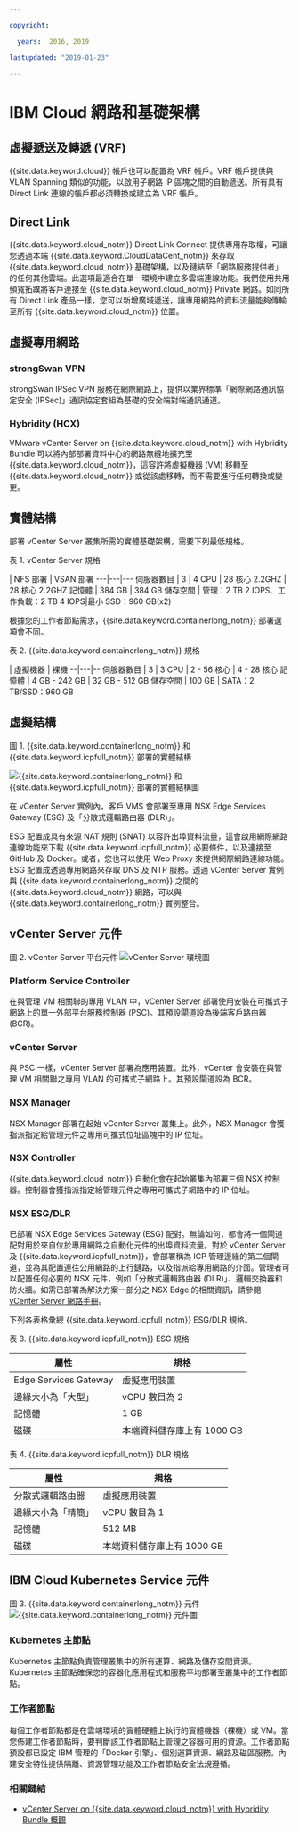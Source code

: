 ```yaml
---

copyright:

  years:  2016, 2019

lastupdated: "2019-01-23"

---
```


# IBM Cloud 網路和基礎架構

## 虛擬遞送及轉遞 (VRF)

{{site.data.keyword.cloud}} 帳戶也可以配置為 VRF 帳戶。VRF 帳戶提供與 VLAN Spanning 類似的功能，以啟用子網路 IP 區塊之間的自動遞送。所有具有 Direct Link 連線的帳戶都必須轉換或建立為 VRF 帳戶。

## Direct Link

{{site.data.keyword.cloud_notm}} Direct Link Connect 提供專用存取權，可讓您透過本端 {{site.data.keyword.CloudDataCent_notm}} 來存取 {{site.data.keyword.cloud_notm}} 基礎架構，以及鏈結至「網路服務提供者」的任何其他雲端。此選項最適合在單一環境中建立多雲端連線功能。我們使用共用頻寬拓蹼將客戶連接至 {{site.data.keyword.cloud_notm}} Private 網路。如同所有 Direct Link 產品一樣，您可以新增廣域遞送，讓專用網路的資料流量能夠傳輸至所有 {{site.data.keyword.cloud_notm}} 位置。

## 虛擬專用網路

### strongSwan VPN

strongSwan IPSec VPN 服務在網際網路上，提供以業界標準「網際網路通訊協定安全 (IPSec)」通訊協定套組為基礎的安全端對端通訊通道。

### Hybridity (HCX)

VMware vCenter Server on {{site.data.keyword.cloud_notm}} with Hybridity Bundle 可以將內部部署資料中心的網路無縫地擴充至 {{site.data.keyword.cloud_notm}}，這容許將虛擬機器 (VM) 移轉至 {{site.data.keyword.cloud_notm}} 或從該處移轉，而不需要進行任何轉換或變更。

## 實體結構

部署 vCenter Server 叢集所需的實體基礎架構，需要下列最低規格。

表 1. vCenter Server 規格

  | NFS 部署 | VSAN 部署
---|---|---
伺服器數目 | 3 | 4
CPU | 28 核心 2.2GHZ | 28 核心 2.2GHZ
記憶體 | 384 GB | 384 GB
儲存空間 | 管理：2 TB 2 IOPS、工作負載：2 TB 4 IOPS|最小 SSD：960 GB(x2)   

根據您的工作者節點需求，{{site.data.keyword.containerlong_notm}} 部署選項會不同。

表 2. {{site.data.keyword.containerlong_notm}} 規格

  | 虛擬機器 | 裸機
--|---|--
伺服器數目 | 3 | 3
CPU | 2 - 56 核心 | 4 - 28 核心
記憶體 | 4 GB - 242 GB | 32 GB - 512 GB
儲存空間 | 100 GB |  SATA：2 TB/SSD：960 GB

## 虛擬結構

圖 1. {{site.data.keyword.containerlong_notm}} 和 {{site.data.keyword.icpfull_notm}} 部署的實體結構

![{{site.data.keyword.containerlong_notm}} 和 {{site.data.keyword.icpfull_notm}} 部署的實體結構圖](vcsiks-phy-ics-iks-deployment.svg)

在 vCenter Server 實例內，客戶 VMS 會部署至專用 NSX Edge Services Gateway (ESG) 及「分散式邏輯路由器 (DLR)」。

ESG 配置成具有來源 NAT 規則 (SNAT) 以容許出埠資料流量，這會啟用網際網路連線功能來下載 {{site.data.keyword.icpfull_notm}} 必要條件，以及連接至 GitHub 及 Docker。或者，您也可以使用 Web Proxy 來提供網際網路連線功能。ESG 配置成透過專用網路來存取 DNS 及 NTP 服務。透過 vCenter Server 實例與 {{site.data.keyword.containerlong_notm}} 之間的 {{site.data.keyword.cloud_notm}} 網路，可以與 {{site.data.keyword.containerlong_notm}} 實例整合。

## vCenter Server 元件

圖 2. vCenter Server 平台元件
![vCenter Server 環境圖](vcsiks-vcs-env.svg)

### Platform Service Controller

在與管理 VM 相關聯的專用 VLAN 中，vCenter Server 部署使用安裝在可攜式子網路上的單一外部平台服務控制器 (PSC)。其預設閘道設為後端客戶路由器 (BCR)。

### vCenter Server 

與 PSC 一樣，vCenter Server 部署為應用裝置。此外，vCenter 會安裝在與管理 VM 相關聯之專用 VLAN 的可攜式子網路上。其預設閘道設為 BCR。

### NSX Manager

NSX Manager 部署在起始 vCenter Server 叢集上。此外，NSX Manager 會獲指派指定給管理元件之專用可攜式位址區塊中的 IP 位址。

### NSX Controller

{{site.data.keyword.cloud_notm}} 自動化會在起始叢集內部署三個 NSX 控制器。控制器會獲指派指定給管理元件之專用可攜式子網路中的 IP 位址。

### NSX ESG/DLR

已部署 NSX Edge Services Gateway (ESG) 配對。無論如何，都會將一個閘道配對用於來自位於專用網路之自動化元件的出埠資料流量。對於 vCenter Server 及 {{site.data.keyword.icpfull_notm}}，會部署稱為 ICP 管理邊緣的第二個閘道，並為其配置連往公用網路的上行鏈路，以及指派給專用網路的介面。管理者可以配置任何必要的 NSX 元件，例如「分散式邏輯路由器 (DLR)」、邏輯交換器和防火牆。如需已部署為解決方案一部分之 NSX Edge 的相關資訊，請參閱 [vCenter Server 網路手冊](/docs/services/vmwaresolutions/archiref/vcsnsxt/vcsnsxt-intro.html)。

下列各表格彙總 {{site.data.keyword.icpfull_notm}} ESG/DLR 規格。

表 3. {{site.data.keyword.icpfull_notm}} ESG 規格

 屬性            | 規格                           
--|--
Edge Services Gateway| 虛擬應用裝置 
邊緣大小為「大型」 |   vCPU 數目為	2
記憶體	| 1 GB 
磁碟 | 本端資料儲存庫上有 1000 GB 

表 4. {{site.data.keyword.icpfull_notm}} DLR 規格

 屬性            | 規格                           
--|--|
分散式邏輯路由器 |	 虛擬應用裝置 
邊緣大小為「精簡」 | vCPU 數目為	1
記憶體	| 512 MB
磁碟 | 本端資料儲存庫上有 1000 GB 

## IBM Cloud Kubernetes Service 元件

圖 3. {{site.data.keyword.containerlong_notm}} 元件
![{{site.data.keyword.containerlong_notm}} 元件圖](vcsiks-iks-components.svg)

### Kubernetes 主節點

Kubernetes 主節點負責管理叢集中的所有運算、網路及儲存空間資源。Kubernetes 主節點確保您的容器化應用程式和服務平均部署至叢集中的工作者節點。

###	工作者節點

每個工作者節點都是在雲端環境的實體硬體上執行的實體機器（裸機）或 VM。當您佈建工作者節點時，要判斷該工作者節點上管理之容器可用的資源。工作者節點預設都已設定 IBM 管理的「Docker 引擎」、個別運算資源、網路及磁區服務。內建安全特性提供隔離、資源管理功能及工作者節點安全法規遵循。

### 相關鏈結

* [vCenter Server on {{site.data.keyword.cloud_notm}} with Hybridity Bundle 概觀](/docs/services/vmwaresolutions/archiref/vcs/vcs-hybridity-intro.html)
